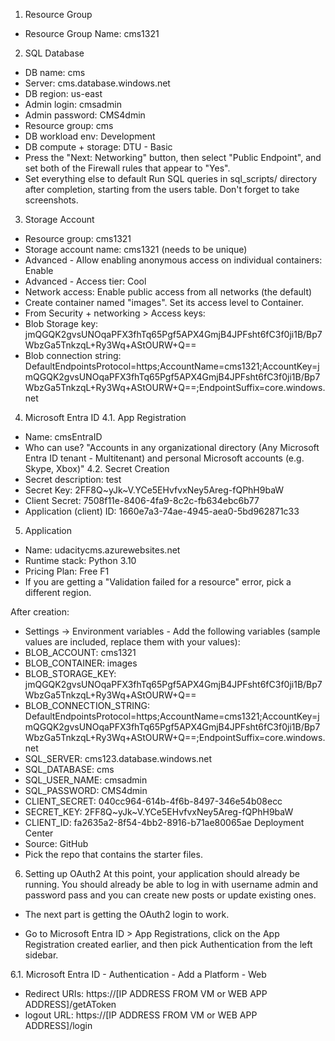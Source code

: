 1. Resource Group
- Resource Group Name: cms1321
2. SQL Database
- DB name: cms
- Server: cms.database.windows.net
- DB region: us-east
- Admin login: cmsadmin
- Admin password: CMS4dmin
- Resource group: cms
- DB workload env: Development
- DB compute + storage: DTU - Basic
- Press the "Next: Networking" button, then select "Public Endpoint", and set both of the Firewall rules that appear to "Yes".
- Set everything else to default
Run SQL queries in sql_scripts/ directory after completion, starting from the users table. Don't forget to take screenshots.

3. Storage Account
- Resource group: cms1321
- Storage account name: cms1321 (needs to be unique)
- Advanced - Allow enabling anonymous access on individual containers: Enable
- Advanced - Access tier: Cool
- Network access: Enable public access from all networks (the default)
- Create container named "images". Set its access level to Container.
- From Security + networking > Access keys:
- Blob Storage key: jmQGQK2gvsUNOqaPFX3fhTq65Pgf5APX4GmjB4JPFsht6fC3f0ji1B/Bp7WbzGa5TnkzqL+Ry3Wq+AStOURW+Q==
- Blob connection string: DefaultEndpointsProtocol=https;AccountName=cms1321;AccountKey=jmQGQK2gvsUNOqaPFX3fhTq65Pgf5APX4GmjB4JPFsht6fC3f0ji1B/Bp7WbzGa5TnkzqL+Ry3Wq+AStOURW+Q==;EndpointSuffix=core.windows.net
4. Microsoft Entra ID
4.1. App Registration
- Name: cmsEntraID
- Who can use? "Accounts in any organizational directory (Any Microsoft Entra ID tenant - Multitenant) and personal Microsoft accounts (e.g. Skype, Xbox)"
4.2. Secret Creation
- Secret description: test
- Secret Key: 2FF8Q~yJk~V.YCe5EHvfvxNey5Areg-fQPhH9baW
- Client Secret: 7508f11e-8406-4fa9-8c2c-fb634ebc6b77
- Application (client) ID: 1660e7a3-74ae-4945-aea0-5bd962871c33

5. Application
- Name: udacitycms.azurewebsites.net
- Runtime stack: Python 3.10
- Pricing Plan: Free F1
- If you are getting a "Validation failed for a resource" error, pick a different region.

After creation:
- Settings -> Environment variables - Add the following variables (sample values are included, replace them with your values):
- BLOB_ACCOUNT: cms1321
- BLOB_CONTAINER: images
- BLOB_STORAGE_KEY: jmQGQK2gvsUNOqaPFX3fhTq65Pgf5APX4GmjB4JPFsht6fC3f0ji1B/Bp7WbzGa5TnkzqL+Ry3Wq+AStOURW+Q==
- BLOB_CONNECTION_STRING: DefaultEndpointsProtocol=https;AccountName=cms1321;AccountKey=jmQGQK2gvsUNOqaPFX3fhTq65Pgf5APX4GmjB4JPFsht6fC3f0ji1B/Bp7WbzGa5TnkzqL+Ry3Wq+AStOURW+Q==;EndpointSuffix=core.windows.net
- SQL_SERVER: cms123.database.windows.net
- SQL_DATABASE: cms
- SQL_USER_NAME: cmsadmin
- SQL_PASSWORD: CMS4dmin
- CLIENT_SECRET: 040cc964-614b-4f6b-8497-346e54b08ecc
- SECRET_KEY: 2FF8Q~yJk~V.YCe5EHvfvxNey5Areg-fQPhH9baW
- CLIENT_ID: fa2635a2-8f54-4bb2-8916-b71ae80065ae
Deployment Center
- Source: GitHub
- Pick the repo that contains the starter files.
6. Setting up OAuth2
At this point, your application should already be running. You should already be able to log in with username admin and password pass and you can create new posts or update existing ones.

- The next part is getting the OAuth2 login to work.

- Go to Microsoft Entra ID > App Registrations, click on the App Registration created earlier, and then pick Authentication from the left sidebar.

6.1. Microsoft Entra ID - Authentication - Add a Platform - Web
- Redirect URIs: https://[IP ADDRESS FROM VM or WEB APP ADDRESS]/getAToken
- logout URL: https://[IP ADDRESS FROM VM or WEB APP ADDRESS]/login